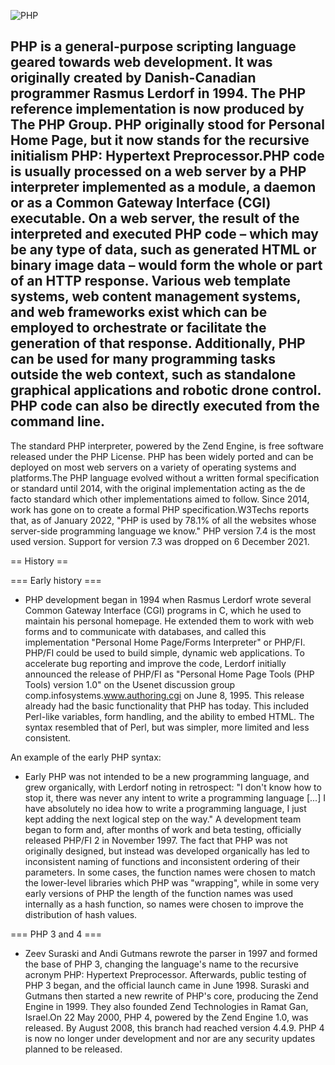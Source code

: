 ![PHP](https://github.com/hackersinsrilankaofc/NOTE-LAB/blob/main/Image/20230626_194740_.jpg)

## PHP is a general-purpose scripting language geared towards web development. It was originally created by Danish-Canadian programmer Rasmus Lerdorf in 1994. The PHP reference implementation is now produced by The PHP Group. PHP originally stood for Personal Home Page, but it now stands for the recursive initialism PHP: Hypertext Preprocessor.PHP code is usually processed on a web server by a PHP interpreter implemented as a module, a daemon or as a Common Gateway Interface (CGI) executable.  On a web server, the result of the interpreted and executed PHP code –  which may be any type of data, such as generated HTML or binary image data –  would form the whole or part of an HTTP response.  Various web template systems, web content management systems, and web frameworks exist which can be employed to orchestrate or facilitate the generation of that response. Additionally, PHP can be used for many programming tasks outside the web context, such as standalone graphical applications and robotic drone control. PHP code can also be directly executed from the command line.
The standard PHP interpreter, powered by the Zend Engine, is free software released under the PHP License. PHP has been widely ported and can be deployed on most web servers on a variety of operating systems and platforms.The PHP language evolved without a written formal specification or standard until 2014, with the original implementation acting as the de facto standard which other implementations aimed to follow. Since 2014, work has gone on to create a formal PHP specification.W3Techs reports that, as of January 2022, "PHP is used by 78.1% of all the websites whose server-side programming language we know." PHP version 7.4 is the most used version. Support for version 7.3 was dropped on 6 December 2021.


== History ==


=== Early history ===
- PHP development began in 1994 when Rasmus Lerdorf wrote several Common Gateway Interface (CGI) programs in C, which he used to maintain his personal homepage. He extended them to work with web forms and to communicate with databases, and called this implementation "Personal Home Page/Forms Interpreter" or PHP/FI.
PHP/FI could be used to build simple, dynamic web applications. To accelerate bug reporting and improve the code, Lerdorf initially announced the release of PHP/FI as "Personal Home Page Tools (PHP Tools) version 1.0" on the Usenet discussion group comp.infosystems.www.authoring.cgi on June 8, 1995. This release already had the basic functionality that PHP has today. This included Perl-like variables, form handling, and the ability to embed HTML. The syntax resembled that of Perl, but was simpler, more limited and less consistent.

An example of the early PHP syntax:

- Early PHP was not intended to be a new programming language, and grew organically, with Lerdorf noting in retrospect: "I don't know how to stop it, there was never any intent to write a programming language [...] I have absolutely no idea how to write a programming language, I just kept adding the next logical step on the way." A development team began to form and, after months of work and beta testing, officially released PHP/FI 2 in November 1997.
The fact that PHP was not originally designed, but instead was developed organically has led to inconsistent naming of functions and inconsistent ordering of their parameters. In some cases, the function names were chosen to match the lower-level libraries which PHP was "wrapping", while in some very early versions of PHP the length of the function names was used internally as a hash function, so names were chosen to improve the distribution of hash values.


=== PHP 3 and 4 ===

- Zeev Suraski and Andi Gutmans rewrote the parser in 1997 and formed the base of PHP 3, changing the language's name to the recursive acronym PHP: Hypertext Preprocessor. Afterwards, public testing of PHP 3 began, and the official launch came in June 1998. Suraski and Gutmans then started a new rewrite of PHP's core, producing the Zend Engine in 1999. They also founded Zend Technologies in Ramat Gan, Israel.On 22 May 2000, PHP 4, powered by the Zend Engine 1.0, was released. By August 2008, this branch had reached version 4.4.9. PHP 4 is now no longer under development and nor are any security updates planned to be released.

